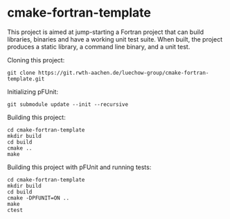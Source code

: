 # cmake-fortran-template
This project is aimed at jump-starting a Fortran project that can build libraries, binaries and have a working unit test suite. When built, the project produces a static library, a command line binary, and a unit test. 

Cloning this project:
```
git clone https://git.rwth-aachen.de/luechow-group/cmake-fortran-template.git
```

Initializing pFUnit:
```
git submodule update --init --recursive
```

Building this project:
```
cd cmake-fortran-template
mkdir build
cd build
cmake ..
make
```

Building this project with pFUnit and running tests:
```
cd cmake-fortran-template
mkdir build
cd build
cmake -DPFUNIT=ON ..
make
ctest
```
